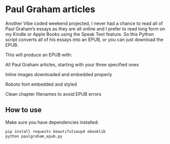 # Paul Graham articles

Another Vibe coded weekend projected, I never had a chance to read all of Paul Graham’s essays as they are all online and I prefer to read long form on my Kindle or Apple Books using the Speak Text feature. So this Python script converts all of his essays into an EPUB, or you can just download the EPUB.

This will produce an EPUB with:

All Paul Graham articles, starting with your three specified ones

Inline images downloaded and embedded properly

Roboto font embedded and styled

Clean chapter filenames to avoid EPUB errors

## How to use

Make sure you have dependencies installed:

```bash
pip install requests beautifulsoup4 ebooklib
python paulgraham_epub.py
```
